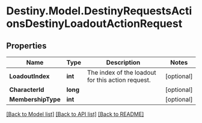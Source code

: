 # Destiny.Model.DestinyRequestsActionsDestinyLoadoutActionRequest

## Properties

Name | Type | Description | Notes
------------ | ------------- | ------------- | -------------
**LoadoutIndex** | **int** | The index of the loadout for this action request. | [optional] 
**CharacterId** | **long** |  | [optional] 
**MembershipType** | **int** |  | [optional] 

[[Back to Model list]](../README.md#documentation-for-models) [[Back to API list]](../README.md#documentation-for-api-endpoints) [[Back to README]](../README.md)

